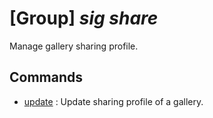 # [Group] _sig share_

Manage gallery sharing profile.

## Commands

- [update](/Commands/sig/share/_update.md)
: Update sharing profile of a gallery.
